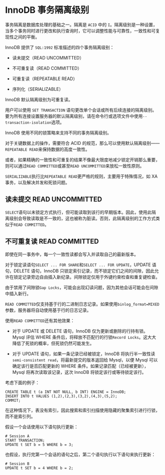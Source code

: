 # InnoDB 事务隔离级别

事务隔离是数据库处理的基础之一。隔离是 `ACID` 中的 `I`。隔离级别是一种设置，当多个事务同时进行更改和执行查询时，它可以调整性能与可靠性，一致性和可复现性之间的平衡。

InnoDB 提供了 `SQL:1992` 标准描述的四个事务隔离级别：

- 读未提交（READ UNCOMMITTED）

- 不可重复读（READ COMMITTED）

- 可重复读（REPEATABLE READ）

- 序列化（SERIALIZABLE）

InnoDB 默认隔离级别为可重复读。

用户可以使用 `SET TRANSACTION` 语句更改单个会话或所有后续连接的隔离级别。要为所有连接设置服务器的默认隔离级别，请在命令行或选项文件中使用`--transaction-isolation`选项。

InnoDB 使用不同的锁策略来支持不同的事务隔离级别。

对于关键数据上的操作，需要符合 ACID 的规范，那么可以使用默认隔离级别——`REPEATABLE READ`来保持数据的高度一致性。

或者，如果精确的一致性和可重复的结果不像最大限度地减少锁定开销那么重要，则可以通过`READ COMMITTED`或甚至`READ UNCOMMITTED`来放松一致性原则。

`SERIALIZABLE`执行比`REPEATABLE READ`更严格的规则，主要用于特殊情况，如 XA 事务，以及解决并发和死锁问题。

## 读未提交 READ UNCOMMITTED

`SELECT`语句以未锁定方式执行，但可能读取到该行的早期版本。因此，使用此隔离级别会导致读取是不一致的，这也被称为脏读。否则，此隔离级别的工作方式类似于`READ COMMITTED`。

## 不可重复读 READ COMMITTED

即使在同一事务中，每一个一致性读都会写入并读取自己的最新版本。

对于锁定读语句`SELECT ... FOR SHARE`和`SELECT ... FOR UPDATE`，UPDATE 语句，DELETE 语句，InnoDB
只锁定索引记录，而不锁定它们之间的间隙，因此允许在锁定记录旁边自由插入新纪录。间隙锁定仅用于外键约束检查和重复键检查。

由于禁用了间隙锁`Gap Locks`，可能会出现幻读问题，因为其他会话可能会在间隙中插入新行。

`READ COMMITTED`仅支持基于行的二进制日志记录。如果使用`binlog_format=MIXED`参数，服务器将自动使用基于行的日志记录。

使用`READ COMMITTED`还有其他效果：

- 对于 UPDATE 或 DELETE 语句，InnoDB 仅为更新或删除的行持有锁。Mysql 评估 WHERE 条件后，将释放不匹配行的行锁`Record Locks`。这大大降低了死锁的概率，但死锁仍然可能发生。

- 对于 UPDATE 语句，如果一条记录已经被锁定，InnoDB 将执行半一致性读`semi-consistent read`，将最新提交的版本返回给 Mysql，以便 Mysql 可以确定该行是否匹配更新的 WHERE
  条件。如果记录匹配（已经被更新），Mysql 将再次读取该记录，这次 InnoDB 将锁定该行或等待锁定该行。

考虑下面的例子：

```mysql
CREATE TABLE t (a INT NOT NULL, b INT) ENGINE = InnoDB;
INSERT INTO t VALUES (1,2),(2,3),(3,2),(4,3),(5,2);
COMMIT;
```

在这种情况下，表没有索引，因此搜索和索引扫描使用隐藏的聚集索引进行行锁，而不是索引列。

假设一个会话使用以下语句执行更新：

```mysql
# Session A
START TRANSACTION;
UPDATE t SET b = 5 WHERE b = 3;
```

也假设，执行完第一个会话的语句之后，第二个语句执行以下语句来执行更新：

```mysql
# Session B
UPDATE t SET b = 4 WHERE b = 2;
```

